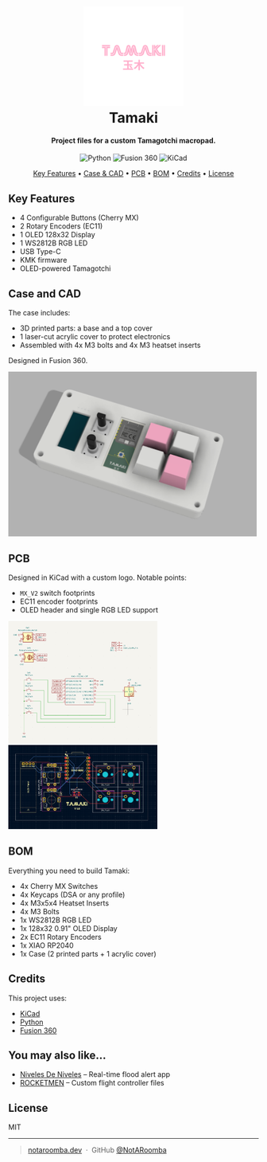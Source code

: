<h1 align="center">
  <br>
  <a href="https://notaroomba.dev"><img src="https://raw.githubusercontent.com/NotARoomba/Tamaki/main/assets/logo.png" alt="Tamaki" width="200"></a>
  <br>
  Tamaki
  <br>
</h1>

<h4 align="center">Project files for a custom Tamagotchi macropad.</h4>

<div align="center">

![Python](https://img.shields.io/badge/python-%233776AB.svg?style=for-the-badge&logo=python&logoColor=white)
![Fusion 360](https://img.shields.io/badge/fusion%20360-%23F78F1E.svg?style=for-the-badge&logo=autodesk&logoColor=white)
![KiCad](https://img.shields.io/badge/kicad-%2300578F.svg?style=for-the-badge&logo=kicad&logoColor=white)

</div>

<p align="center">
  <a href="#key-features">Key Features</a> •
  <a href="#case-and-cad">Case & CAD</a> •
  <a href="#pcb">PCB</a> •
  <a href="#bom">BOM</a> •
  <a href="#credits">Credits</a> •
  <a href="#license">License</a>
</p>

<!---
![schematic](https://raw.githubusercontent.com/NotARoomba/Tamaki/main/assets/schematic.png)
![pcb](https://raw.githubusercontent.com/NotARoomba/Tamaki/main/assets/pcb.png)
![build](https://raw.githubusercontent.com/NotARoomba/Tamaki/main/assets/windowed.png)
--->

## Key Features

- 4 Configurable Buttons (Cherry MX)
- 2 Rotary Encoders (EC11)
- 1 OLED 128x32 Display
- 1 WS2812B RGB LED
- USB Type-C
- KMK firmware
- OLED-powered Tamagotchi

## Case and CAD

The case includes:

- 3D printed parts: a base and a top cover
- 1 laser-cut acrylic cover to protect electronics
- Assembled with 4x M3 bolts and 4x M3 heatset inserts

Designed in Fusion 360.

<img src="assets/windowed.png" alt="CAD model" width="500"/>

## PCB

Designed in KiCad with a custom logo. Notable points:

- `MX_V2` switch footprints
- EC11 encoder footprints
- OLED header and single RGB LED support

<img src="assets/schematic.png" alt="Schematic" width="300"/> <img src="assets/pcb.png" alt="PCB" width="300"/>

## BOM

Everything you need to build Tamaki:

- 4x Cherry MX Switches
- 4x Keycaps (DSA or any profile)
- 4x M3x5x4 Heatset Inserts
- 4x M3 Bolts
- 1x WS2812B RGB LED
- 1x 128x32 0.91" OLED Display
- 2x EC11 Rotary Encoders
- 1x XIAO RP2040
- 1x Case (2 printed parts + 1 acrylic cover)

## Credits

This project uses:

- [KiCad](https://www.kicad.org/)
- [Python](https://www.python.org/)
- [Fusion 360](https://www.autodesk.com/products/fusion-360/overview)

## You may also like...

- [Niveles De Niveles](https://github.com/NotARoomba/NivelesDeNiveles) – Real-time flood alert app
- [ROCKETMEN](https://github.com/NotARoomba/ROCKETMEN) – Custom flight controller files

## License

MIT

---

> [notaroomba.dev](https://notaroomba.dev) &nbsp;&middot;&nbsp;
> GitHub [@NotARoomba](https://github.com/NotARoomba)
